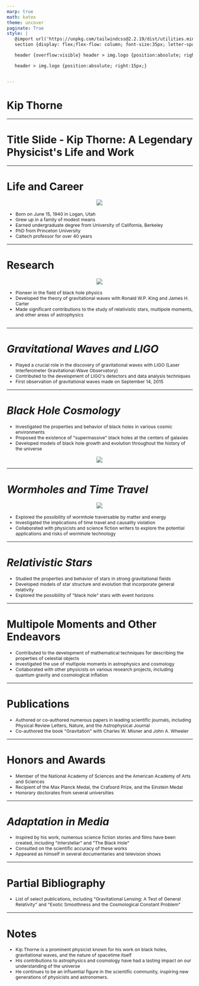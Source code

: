 ```yaml
---
marp: true
math: katex
theme: uncover
paginate: True
style: |
   @import url('https://unpkg.com/tailwindcss@2.2.19/dist/utilities.min.css');
   section {display: flex;flex-flow: column; font-size:35px; letter-spacing:1.4px;}

   header {overflow:visible} header > img.logo {position:absolute; right:15px;}

   header > img.logo {position:absolute; right:15px;}


---
```

<!-- backgroundImage: url('backgrounds/wwwatercolor (7).png') -->
<!-- _class: lead -->

 # Kip Thorne

---
<style scoped>p,li {font-size:1.00em}</style>

 # Title Slide - Kip Thorne: A Legendary Physicist's Life and Work


---
<style scoped>p,li {font-size:0.76em}</style>

 # Life and Career
<div style="display: flex; flex: 1 1 auto; flex-flow: row; min-height: 0"><div style="display: flex; flex: 1 1 auto; justify-content: center;min-height:0;min-width:0; margin-bottom:0.1em;;margin-right:0.15em">
<img style='object-fit: contain; max-height:100%; max-width:100%; background-color: rgba(0,0,0,0);' src='https://upload.wikimedia.org/wikipedia/commons/thumb/a/ae/%C3%89cole_de_Physique_des_Houches_%28Les_Houches_Physics_School%29_main_lecture_hall_1972.jpg/240px-%C3%89cole_de_Physique_des_Houches_%28Les_Houches_Physics_School%29_main_lecture_hall_1972.jpg'/>
</div>
</div>

- Born on June 15, 1940 in Logan, Utah
- Grew up in a family of modest means
- Earned undergraduate degree from University of California, Berkeley
- PhD from Princeton University
- Caltech professor for over 40 years

---
<style scoped>p,li {font-size:0.84em}</style>

 # **Research**
<div style='flex:1 1 auto; min-height:0;' class="grid grid-cols-8 gap-4">
<div style='display:flex; flex-flow:column; min-height:0;' class="col-span-4">

<div style="display: flex; flex: 1 1 auto; flex-flow: row; min-height: 0"><div style="display: flex; flex: 1 1 auto; justify-content: center;min-height:0;min-width:0; margin-bottom:0.1em;;margin-right:0.15em">
<img style='object-fit: contain; max-height:100%; max-width:100%; background-color: rgba(0,0,0,0);' src='https://upload.wikimedia.org/wikipedia/commons/thumb/8/87/Kip_S._Thorne%2C_1972.jpg/220px-Kip_S._Thorne%2C_1972.jpg'/>
</div>
</div>

</div>

<div style='display:flex; flex-flow:column; min-height:0;' class="col-span-4">

- Pioneer in the field of black hole physics
- Developed the theory of gravitational waves with Ronald W.P. King and James H. Carter
- Made significant contributions to the study of relativistic stars, multipole moments, and other areas of astrophysics
</div>

</div>


---
<style scoped>p,li {font-size:0.88em}</style>

 # _Gravitational Waves and LIGO_
- Played a crucial role in the discovery of gravitational waves with LIGO (Laser Interferometer Gravitational-Wave Observatory)
- Contributed to the development of LIGO's detectors and data analysis techniques
- First observation of gravitational waves made on September 14, 2015


---
<style scoped>p,li {font-size:0.84em}</style>

 # _Black Hole Cosmology_
- Investigated the properties and behavior of black holes in various cosmic environments
- Proposed the existence of "supermassive" black holes at the centers of galaxies
- Developed models of black hole growth and evolution throughout the history of the universe
<div style="display: flex; flex: 1 1 auto; flex-flow: row; min-height: 0"><div style="display: flex; flex: 1 1 auto; justify-content: center;min-height:0;min-width:0; margin-bottom:0.1em;;margin-right:0.15em">
<img style='object-fit: contain; max-height:100%; max-width:100%; background-color: rgba(0,0,0,0);' src='https://upload.wikimedia.org/wikipedia/commons/thumb/2/26/Cylindrical_Bundle_of_Magnetic_Field_Lines.svg/200px-Cylindrical_Bundle_of_Magnetic_Field_Lines.svg.png'/>
</div>
</div>


---
<style scoped>p,li {font-size:0.84em}</style>

 # _Wormholes and Time Travel_
<div style="display: flex; flex: 1 1 auto; flex-flow: row; min-height: 0"><div style="display: flex; flex: 1 1 auto; justify-content: center;min-height:0;min-width:0; margin-bottom:0.1em;;margin-right:0.15em">
<img style='object-fit: contain; max-height:100%; max-width:100%; background-color: rgba(0,0,0,0);' src='https://upload.wikimedia.org/wikipedia/commons/thumb/7/7b/Wormhole-demo.png/200px-Wormhole-demo.png'/>
</div>
</div>

- Explored the possibility of wormhole traversable by matter and energy
- Investigated the implications of time travel and causality violation
- Collaborated with physicists and science fiction writers to explore the potential applications and risks of wormhole technology

---
<style scoped>p,li {font-size:0.88em}</style>

 # _Relativistic Stars_

- Studied the properties and behavior of stars in strong gravitational fields
- Developed models of star structure and evolution that incorporate general relativity
- Explored the possibility of "black hole" stars with event horizons

---
<style scoped>p,li {font-size:0.88em}</style>

 # **Multipole Moments and Other Endeavors**
- Contributed to the development of mathematical techniques for describing the properties of celestial objects
- Investigated the use of multipole moments in astrophysics and cosmology
- Collaborated with other physicists on various research projects, including quantum gravity and cosmological inflation


---
<style scoped>p,li {font-size:0.92em}</style>

 # **Publications**

- Authored or co-authored numerous papers in leading scientific journals, including Physical Review Letters, Nature, and the Astrophysical Journal
- Co-authored the book "Gravitation" with Charles W. Misner and John A. Wheeler

---
<style scoped>p,li {font-size:0.88em}</style>

 # Honors and Awards

- Member of the National Academy of Sciences and the American Academy of Arts and Sciences
- Recipient of the Max Planck Medal, the Crafoord Prize, and the Einstein Medal
- Honorary doctorates from several universities

---
<style scoped>p,li {font-size:0.88em}</style>

 # _Adaptation in Media_
- Inspired by his work, numerous science fiction stories and films have been created, including "Interstellar" and "The Black Hole"
- Consulted on the scientific accuracy of these works
- Appeared as himself in several documentaries and television shows


---
<style scoped>p,li {font-size:0.96em}</style>

 # Partial Bibliography

- List of select publications, including "Gravitational Lensing: A Test of General Relativity" and "Exotic Smoothness and the Cosmological Constant Problem"

---
<style scoped>p,li {font-size:0.88em}</style>

 # **Notes**

- Kip Thorne is a prominent physicist known for his work on black holes, gravitational waves, and the nature of spacetime itself
- His contributions to astrophysics and cosmology have had a lasting impact on our understanding of the universe
- He continues to be an influential figure in the scientific community, inspiring new generations of physicists and astronomers.